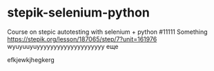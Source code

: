 # stepik-selenium-python
Course on stepic autotesting with selenium + python
#11111
Something https://stepik.org/lesson/187065/step/7?unit=161976
wyuyuuyuyyyyyyyyyyyyyyyyyyyy
еще 



efkjewkjhegkerg